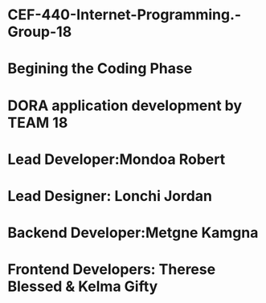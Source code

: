 # CEF-440-Internet-Programming.-Group-18

# Begining the Coding Phase

# DORA application development by TEAM 18
# Lead Developer:Mondoa Robert
# Lead Designer: Lonchi Jordan
# Backend Developer:Metgne Kamgna
# Frontend Developers: Therese Blessed &  Kelma Gifty

